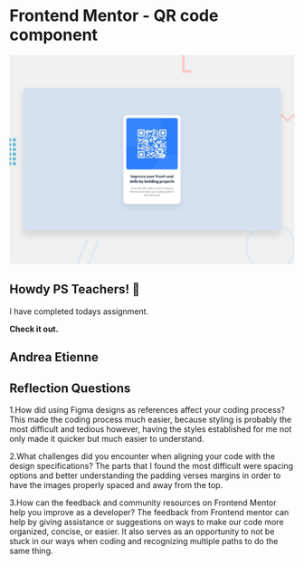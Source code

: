 # Frontend Mentor - QR code component

![Design preview for the QR code component coding challenge](./preview.jpg)

## Howdy PS Teachers! 👋

I have completed todays assignment.


**Check it out.**

## Andrea Etienne


## Reflection Questions

1.How did using Figma designs as references affect your coding process?
This made the coding process much easier, because styling is probably the most difficult and tedious however, having the styles established for me not only made it quicker but much easier to understand. 

2.What challenges did you encounter when aligning your code with the design specifications?
The parts that I found the most difficult were spacing options and better understanding the padding verses margins in order to have the images properly spaced and away from the top.

3.How can the feedback and community resources on Frontend Mentor help you improve as a developer?
The feedback from Frontend mentor can help by giving assistance or suggestions on ways to make our code more organized, concise, or easier. It also serves as an opportunity to not be stuck in our ways when coding and recognizing multiple paths to do the same thing. 

